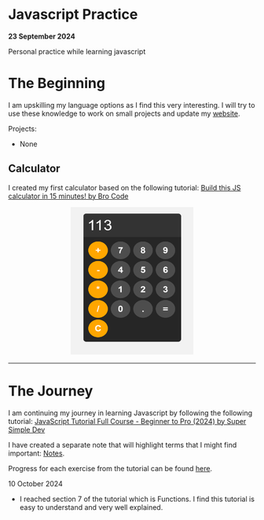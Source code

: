 # Javascript Practice

**23 September 2024**

Personal practice while learning javascript

# The Beginning
I am upskilling my language options as I find this very interesting. I will try to use these knowledge to work on small projects and update my [website](https://hamdanbasri.github.io/113/).

Projects:
- None

## Calculator
I created my first calculator based on the following tutorial: [Build this JS calculator in 15 minutes! by Bro Code](https://youtu.be/I5kj-YsmWjM?si=A1lowZwcUqO-Lxkd)
<div align="center">
<img src="https://github.com/hamdanbasri/javascriptpractice/blob/main/Calculator/images/Calculator.png" alt="Calculator" width="250" height="300">
</div>

<hr>

# The Journey
I am continuing my journey in learning Javascript by following the following tutorial: [JavaScript Tutorial Full Course - Beginner to Pro (2024) by Super Simple Dev](https://youtu.be/EerdGm-ehJQ?si=z_uKh_anDhU-e4eI)

I have created a separate note that will highlight terms that I might find important: [Notes](notes.md).

Progress for each exercise from the tutorial can be found [here](javascriptcourse).

10 October 2024
- I reached section 7 of the tutorial which is Functions. I find this tutorial is easy to understand and very well explained.


